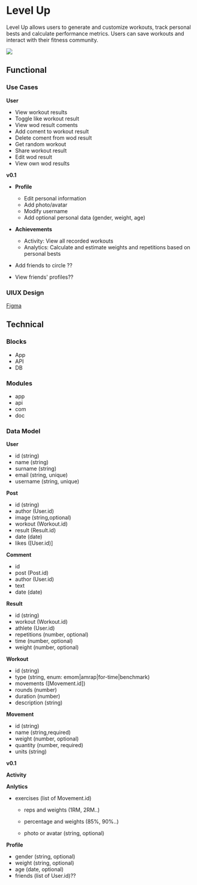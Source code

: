 # Level Up

Level Up allows users to generate and customize workouts, track personal bests and calculate performance metrics. Users can save workouts and interact with their fitness community.

![](https://media.giphy.com/media/w7kBbAW9yrOG2Fni9R/giphy.gif?cid=790b7611608r7er4qfhmfkab26oqm779sm589ngws89in2zz&ep=v1_gifs_search&rid=giphy.gif&ct=g)

## Functional

### Use Cases

**User**

- View workout results
- Toggle like workout result
- View wod result coments
- Add coment to workout result
- Delete coment from wod result
- Get random workout
- Share workout result
- Edit wod result
- View own wod results

**v0.1**

- **Profile**

  - Edit personal information
  - Add photo/avatar
  - Modify username
  - Add optional personal data (gender, weight, age)

- **Achievements**

  - Activity: View all recorded workouts
  - Analytics: Calculate and estimate weights and repetitions based on personal bests

- Add friends to circle ??
- View friends' profiles??

### UIUX Design

[Figma](https://www.figma.com/proto/iqaqS1n2OJgojcYrg6usIA/LEVEL-UP?page-id=0%3A1&node-id=1-2&viewport=439%2C526%2C0.37&t=ZmB9SD7AMSpINv7N-1&scaling=scale-down&content-scaling=fixed&starting-point-node-id=1%3A2)

## Technical

### Blocks

- App
- API
- DB

### Modules

- app
- api
- com
- doc

### Data Model

**User**

- id (string)
- name (string)
- surname (string)
- email (string, unique)
- username (string, unique)

**Post**

- id (string)
- author (User.id)
- image (string,optional)
- workout (Workout.id)
- result (Result.id)
- date (date)
- likes ([User.id)]

**Comment**

- id
- post (Post.id)
- author (User.id)
- text
- date (date)

**Result**

- id (string)
- workout (Workout.id)
- athlete (User.id)
- repetitions (number, optional)
- time (number, optional)
- weight (number, optional)

**Workout**

- id (string)
- type (string, enum: emom|amrap|for-time|benchmark)
- movements ([Movement.id])
- rounds (number)
- duration (number)
- description (string)

**Movement**

- id (string)
- name (string,required)
- weight (number, optional)
- quantity (number, required)
- units (string)

**v0.1**

**Activity**

**Anlytics**

- exercises (list of Movement.id)

  - reps and weights (1RM, 2RM..)
  - percentage and weights (85%, 90%..)

  - photo or avatar (string, optional)

**Profile**

- gender (string, optional)
- weight (string, optional)
- age (date, optional)
- friends (list of User.id)??
